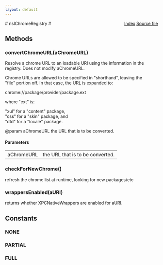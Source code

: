 ```yaml
---
layout: default
---
```

<div class='links' style='float:right'><a href="../index.html">Index</a>
<a href="http://dxr.mozilla.org/mozilla-central/source/chrome/nsIChromeRegistry.idl">Source file</a>
</div>
# nsIChromeRegistry #

## Methods ##

### convertChromeURL(aChromeURL) ###
  
Resolve a chrome URL to an loadable URI using the information in the  
registry. Does not modify aChromeURL.  
  
Chrome URLs are allowed to be specified in "shorthand", leaving the  
"file" portion off. In that case, the URL is expanded to:  
  
  chrome://package/provider/package.ext  
  
where "ext" is:  
  
  "xul" for a "content" package,  
  "css" for a "skin" package, and  
  "dtd" for a "locale" package.  
  
@param aChromeURL the URL that is to be converted.  
  

#### Parameters ####

<table>

<tr>
<td>aChromeURL</td>
<td>the URL that is to be converted.  
</td>
</tr>

</table>

### checkForNewChrome() ###
  
refresh the chrome list at runtime, looking for new packages/etc  
  

### wrappersEnabled(aURI) ###
  
returns whether XPCNativeWrappers are enabled for aURI.  
  

## Constants ##

### NONE ###

### PARTIAL ###

### FULL ###
